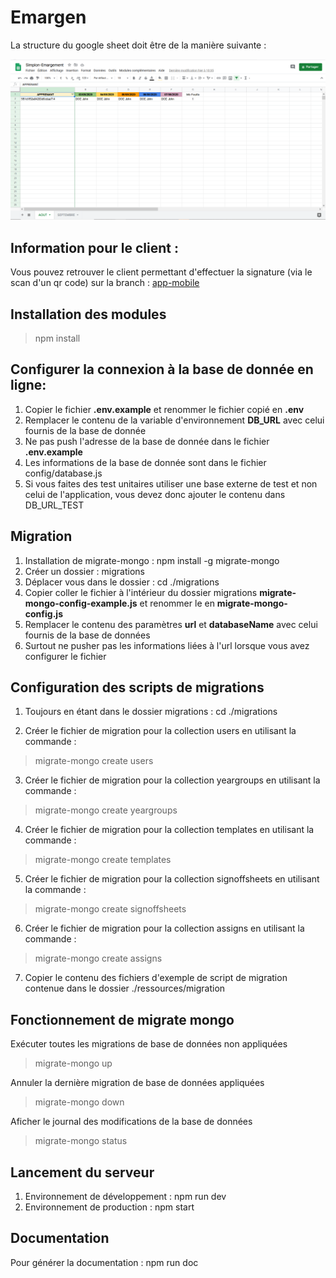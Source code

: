 # Emargen

La structure du google sheet doit être de la manière suivante :

<p align="center">
  <img src="https://github.com/Darylabrador/simplon-emargen/blob/Application-v2/ressources/Structure-googlesheet.PNG" width="650" title="hover text">
</p>

## Information pour le client :

Vous pouvez retrouver le client permettant d'effectuer la signature (via le scan d'un qr code) sur la branch : <a href="https://github.com/Darylabrador/simplon-emargen/tree/app-mobile"> app-mobile </a>

## Installation des modules
> npm install

## Configurer la connexion à la base de donnée en ligne:
1. Copier le fichier **.env.example** et renommer le fichier copié en **.env**
2. Remplacer le contenu de la variable d'environnement **DB_URL** avec celui fournis de la base de donnée
3. Ne pas push l'adresse de la base de donnée dans le fichier **.env.example**
4. Les informations de la base de donnée sont dans le fichier config/database.js
5. Si vous faites des test unitaires utiliser une base externe de test et non celui de l'application, vous devez donc ajouter le contenu dans DB_URL_TEST

## Migration
1. Installation de migrate-mongo : npm install -g migrate-mongo
2. Créer un dossier : migrations
3. Déplacer vous dans le dossier : cd ./migrations
4. Copier coller le fichier à l'intérieur du dossier migrations **migrate-mongo-config-example.js** et renommer le en **migrate-mongo-config.js**
5. Remplacer le contenu des paramètres **url** et **databaseName** avec celui fournis de la base de données
6. Surtout ne pusher pas les informations liées à l'url lorsque vous avez configurer le fichier

## Configuration des scripts de migrations
1. Toujours en étant dans le dossier migrations : cd ./migrations

2. Créer le fichier de migration pour la collection users en utilisant la commande : 
> migrate-mongo create users

3. Créer le fichier de migration pour la collection yeargroups en utilisant la commande : 
> migrate-mongo create yeargroups

4. Créer le fichier de migration pour la collection templates en utilisant la commande : 
> migrate-mongo create templates

5. Créer le fichier de migration pour la collection signoffsheets en utilisant la commande :
> migrate-mongo create signoffsheets

6. Créer le fichier de migration pour la collection assigns en utilisant la commande : 
> migrate-mongo create assigns

7. Copier le contenu des fichiers d'exemple de script de migration contenue dans le dossier ./ressources/migration

## Fonctionnement de migrate mongo

Exécuter toutes les migrations de base de données non appliquées
> migrate-mongo up

Annuler la dernière migration de base de données appliquées
> migrate-mongo down

Aficher le journal des modifications de la base de données
> migrate-mongo status

## Lancement du serveur

1. Environnement de développement : npm run dev
2. Environnement de production : npm start

## Documentation

Pour générer la documentation : npm run doc
